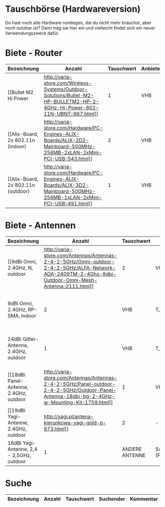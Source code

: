 # Tauschbörse (Hardwareversion)

Du hast noch alte Hardware rumliegen, die du nicht mehr brauchst, aber noch nutzbar ist?
Dann trag sie hier ein und vielleicht findet sich ein neuer Verwendungszweck dafür.

# Biete - Router

| Bezeichnung                        | Anzahl | Tauschwert | Anbieter               | Kommentar      |
|------------------------------------|--------|------------|------------------------|----------------|
| [[Bullet M2 Hi Power|http://varia-store.com/Wireless-Systems/Outdoor-Solutions/Bullet-M2-HP-BULLETM2-HP-2-4GHz-Hi-Power-802-11N-UBNT::867.html]]                 |  1     | VHB        | T_X                    | zum Testen oder Dauerleihgabe für tolle Dach-Installationen |
| [[Alix-Board, 2x 802.11n (indoor)|http://varia-store.com/Hardware/PC-Engines-ALIX-Boards/ALIX-2D2-Mainboard-500MHz-256MB-2xLAN-2xMini-PCI-USB::543.html]]    |  2     | VHB        | T_X                    | zum Testen oder Dauerleihgabe für tolle Standorte |
| [[Alix-Board, 2x 802.11n (outdoor)|http://varia-store.com/Hardware/PC-Engines-ALIX-Boards/ALIX-3D2-Mainboard-500MHz-256MB-1xLAN-2xMini-PCI-USB::491.html]]   |  1     | VHB        | T_X                    | zum Testen oder Dauerleihgabe für tolle Dach-Installationen |

# Biete - Antennen

| Bezeichnung                           | Anzahl | Tauschwert | Anbieter               | Kommentar      |
|---------------------------------------|--------|------------|------------------------|----------------|
| [[9dBi Omni, 2.4GHz, N, outdoor|http://varia-store.com/Antennas/Antennas-2-4-2-5GHz/Omni-outdoor-2-4-2-5GHz/ALFA-Network-AOA-2409TM-2-4Ghz-9dbi-Outdoor-Omni-Mesh-Antenna::2111.html]]         |  2     | VHB        | T_X                    | zum Testen oder Dauerleihgabe für tolle Dach-Installationen |
| 9dBi Omni, 2.4GHz, RP-SMA, indoor     |  2     | VHB        | T_X                    | zum Testen oder Dauerleihgabe für tolle Dach-Installationen |
| 24dBi Gitter-Antenne, 2.4GHz, outdoor |  1     | VHB        | T_X                    | zum Testen oder Dauerleihgabe für tolle Dach-Installationen |
| [[18dBi Panel-Antenne, 2.4GHz, outdoor|http://varia-store.com/Antennas/Antennas-2-4-2-5GHz/Panel-outdoor-2-4-2-5GHz/Outdoor-Panel-Antenna-18dbi-bg-2-4GHz-w-Mounting-Kit::1759.html]]  |  1     | VHB        | T_X                    | zum Testen oder Dauerleihgabe für tolle Dach-Installationen |
| [[19dBi Yagi-Antenne, 2.4GHz, outdoor|http://yagi.pl/antena-kierunkowa-yagi-gold-p-973.html]]   |  2     | -          | MetaMeute              | zum Testen |
| 18dBi Yagi-Antenne,   2,4 - 2,5GHz, outdoor|1  |  ANDERE ANTENNE     | Sven (FreeWaylan)Kontakt:freifunkhl@gmail.com          | Suche eine andere Antenne für Mesh             | zum Testen |



# Suche

| Bezeichnung        | Anzahl | Tauschwert | Suchender | Kommentar                 |
|--------------------|--------|------------|-----------|---------------------------|
